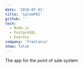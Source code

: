 ```yaml
---
date: '2019-07-01'
title: 'SalemPOS'
github: ''
tech:
  - Node.js
  - PostgreSQL
  - Express
company: 'Freelance'
show: false
---
```


The app for the point of sale system
